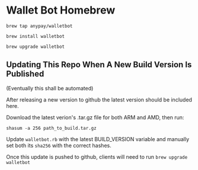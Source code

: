 # Wallet Bot Homebrew

```
brew tap anypay/walletbot

brew install walletbot

brew upgrade walletbot
```

## Updating This Repo When A New Build Version Is Published

(Eventually this shall be automated)

After releasing a new version to github the latest version should be included here.

Download the latest verion's .tar.gz file for both ARM and AMD, then run:

`shasum -a 256 path_to_build.tar.gz`

Update `walletbot.rb` with the latest BUILD_VERSION variable and manually set both its `sha256`
with the correct hashes.

Once this update is pushed to github, clients will need to run `brew upgrade walletbot`
